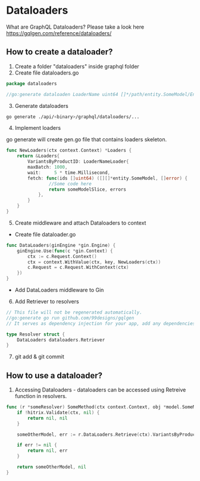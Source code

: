 # Dataloaders
What are GraphQL Dataloaders? Please take a look here https://gqlgen.com/reference/dataloaders/

## How to create a dataloader?
1. Create a folder "dataloaders" inside graphql folder
2. Create file dataloaders.go

```go
package dataloaders

//go:generate dataloaden LoaderName uint64 []*/path/entity.SomeModel/Entity
```

3. Generate dataloaders
```bash
go generate ./api/<binary>/graphql/dataloaders/...
```
4. Implement loaders

go generate will create gen.go file that contains loaders skeleton.
```go
func NewLoaders(ctx context.Context) *Loaders {
    return &Loaders{
        VariantsByProductID: LoaderNameLoader{
        maxBatch: 1000,
        wait:     5 * time.Millisecond,
        fetch: func(ids []uint64) ([][]*entity.SomeModel, []error) {
                //Some code here
				return someModelSlice, errors
			},
		}
	}
}
```

5. Create middleware and attach Dataloaders to context
 - Create file dataloader.go
```go
func DataLoaders(ginEngine *gin.Engine) {
	ginEngine.Use(func(c *gin.Context) {
		ctx := c.Request.Context()
		ctx = context.WithValue(ctx, key, NewLoaders(ctx))
		c.Request = c.Request.WithContext(ctx)
	})
}
```
 - Add DataLoaders middleware to Gin

6. Add Retriever to resolvers

```go
// This file will not be regenerated automatically.
//go:generate go run github.com/99designs/gqlgen
// It serves as dependency injection for your app, add any dependencies you require here.

type Resolver struct {
    DataLoaders dataloaders.Retriever
}
```

7. git add & git commit

## How to use a dataloader?

1. Accessing Dataloaders - dataloaders can be accessed using Retreive function in resolvers.

```go
func (r *someResolver) SomeMethod(ctx context.Context, obj *model.SomeModel) ([]*model.SomeOtherModel, error) {
	if !hitrix.Validate(ctx, nil) {
		return nil, nil
	}

	someOtherModel, err := r.DataLoaders.Retrieve(ctx).VariantsByProductID.Load(obj.ID)

	if err != nil {
		return nil, err
	}

	return someOtherModel, nil
}
```